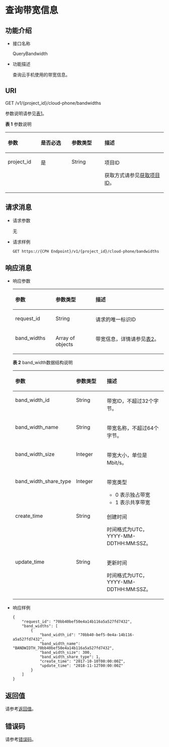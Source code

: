 # 查询带宽信息<a name="ZH-CN_TOPIC_0161911395"></a>

## 功能介绍<a name="section9250807332"></a>

-   接口名称

    QueryBandwidth

-   功能描述

    查询云手机使用的带宽信息。


## URI<a name="section182583083319"></a>

GET /v1/\{project\_id\}/cloud-phone/bandwidths

参数说明请参见[表1](#table182602033317)。

**表 1**  参数说明

<a name="table182602033317"></a>
<table><thead align="left"><tr id="row163601002338"><th class="cellrowborder" valign="top" width="20.810000000000002%" id="mcps1.2.5.1.1"><p id="p83608073310"><a name="p83608073310"></a><a name="p83608073310"></a>参数</p>
</th>
<th class="cellrowborder" valign="top" width="19.45%" id="mcps1.2.5.1.2"><p id="p73608010334"><a name="p73608010334"></a><a name="p73608010334"></a>是否必选</p>
</th>
<th class="cellrowborder" valign="top" width="20.82%" id="mcps1.2.5.1.3"><p id="p183609013314"><a name="p183609013314"></a><a name="p183609013314"></a>参数类型</p>
</th>
<th class="cellrowborder" valign="top" width="38.92%" id="mcps1.2.5.1.4"><p id="p336030183318"><a name="p336030183318"></a><a name="p336030183318"></a>描述</p>
</th>
</tr>
</thead>
<tbody><tr id="row7360101337"><td class="cellrowborder" valign="top" width="20.810000000000002%" headers="mcps1.2.5.1.1 "><p id="p2036012093315"><a name="p2036012093315"></a><a name="p2036012093315"></a>project_id</p>
</td>
<td class="cellrowborder" valign="top" width="19.45%" headers="mcps1.2.5.1.2 "><p id="p53605010332"><a name="p53605010332"></a><a name="p53605010332"></a>是</p>
</td>
<td class="cellrowborder" valign="top" width="20.82%" headers="mcps1.2.5.1.3 "><p id="p7633781"><a name="p7633781"></a><a name="p7633781"></a>String</p>
</td>
<td class="cellrowborder" valign="top" width="38.92%" headers="mcps1.2.5.1.4 "><p id="p18834193641812"><a name="p18834193641812"></a><a name="p18834193641812"></a>项目ID</p>
<p id="p1575285194112"><a name="p1575285194112"></a><a name="p1575285194112"></a>获取方式请参见<a href="获取项目ID.md">获取项目ID</a>。</p>
</td>
</tr>
</tbody>
</table>

## 请求消息<a name="section8271403331"></a>

-   请求参数

    无

-   请求样例

    ```
    GET https://{CPH Endpoint}/v1/{project_id}/cloud-phone/bandwidths
    ```


## 响应消息<a name="section227311017339"></a>

-   响应参数

    <a name="table1427513012338"></a>
    <table><thead align="left"><tr id="row636017063311"><th class="cellrowborder" valign="top" width="26.742674267426747%" id="mcps1.1.4.1.1"><p id="p17360704330"><a name="p17360704330"></a><a name="p17360704330"></a>参数</p>
    </th>
    <th class="cellrowborder" valign="top" width="26.46264626462646%" id="mcps1.1.4.1.2"><p id="p43611101337"><a name="p43611101337"></a><a name="p43611101337"></a>参数类型</p>
    </th>
    <th class="cellrowborder" valign="top" width="46.79467946794679%" id="mcps1.1.4.1.3"><p id="p2361130113310"><a name="p2361130113310"></a><a name="p2361130113310"></a>描述</p>
    </th>
    </tr>
    </thead>
    <tbody><tr id="row5361140113319"><td class="cellrowborder" valign="top" width="26.742674267426747%" headers="mcps1.1.4.1.1 "><p id="p3361140163316"><a name="p3361140163316"></a><a name="p3361140163316"></a>request_id</p>
    </td>
    <td class="cellrowborder" valign="top" width="26.46264626462646%" headers="mcps1.1.4.1.2 "><p id="p1636115014335"><a name="p1636115014335"></a><a name="p1636115014335"></a>String</p>
    </td>
    <td class="cellrowborder" valign="top" width="46.79467946794679%" headers="mcps1.1.4.1.3 "><p id="p63615014338"><a name="p63615014338"></a><a name="p63615014338"></a>请求的唯一标识ID</p>
    </td>
    </tr>
    <tr id="row17361100173317"><td class="cellrowborder" valign="top" width="26.742674267426747%" headers="mcps1.1.4.1.1 "><p id="p3361110103315"><a name="p3361110103315"></a><a name="p3361110103315"></a>band_widths</p>
    </td>
    <td class="cellrowborder" valign="top" width="26.46264626462646%" headers="mcps1.1.4.1.2 "><p id="p1436114017333"><a name="p1436114017333"></a><a name="p1436114017333"></a>Array of objects</p>
    </td>
    <td class="cellrowborder" valign="top" width="46.79467946794679%" headers="mcps1.1.4.1.3 "><p id="p1536120033317"><a name="p1536120033317"></a><a name="p1536120033317"></a>带宽信息，详情请参见<a href="#table1167155981617">表2</a>。</p>
    </td>
    </tr>
    </tbody>
    </table>

    **表 2**  band\_width数据结构说明

    <a name="table1167155981617"></a>
    <table><thead align="left"><tr id="row16741115913168"><th class="cellrowborder" valign="top" width="26.817318268173185%" id="mcps1.2.4.1.1"><p id="p1274155917160"><a name="p1274155917160"></a><a name="p1274155917160"></a>参数</p>
    </th>
    <th class="cellrowborder" valign="top" width="26.637336266373367%" id="mcps1.2.4.1.2"><p id="p174118598167"><a name="p174118598167"></a><a name="p174118598167"></a>参数类型</p>
    </th>
    <th class="cellrowborder" valign="top" width="46.54534546545346%" id="mcps1.2.4.1.3"><p id="p4741155919162"><a name="p4741155919162"></a><a name="p4741155919162"></a>描述</p>
    </th>
    </tr>
    </thead>
    <tbody><tr id="row5741155916163"><td class="cellrowborder" valign="top" width="26.817318268173185%" headers="mcps1.2.4.1.1 "><p id="p1741195991618"><a name="p1741195991618"></a><a name="p1741195991618"></a>band_width_id</p>
    </td>
    <td class="cellrowborder" valign="top" width="26.637336266373367%" headers="mcps1.2.4.1.2 "><p id="p17741105991610"><a name="p17741105991610"></a><a name="p17741105991610"></a>String</p>
    </td>
    <td class="cellrowborder" valign="top" width="46.54534546545346%" headers="mcps1.2.4.1.3 "><p id="p207415597162"><a name="p207415597162"></a><a name="p207415597162"></a>带宽ID，不超过32个字节。</p>
    </td>
    </tr>
    <tr id="row87412596161"><td class="cellrowborder" valign="top" width="26.817318268173185%" headers="mcps1.2.4.1.1 "><p id="p1574105919166"><a name="p1574105919166"></a><a name="p1574105919166"></a>band_width_name</p>
    </td>
    <td class="cellrowborder" valign="top" width="26.637336266373367%" headers="mcps1.2.4.1.2 "><p id="p57411759101612"><a name="p57411759101612"></a><a name="p57411759101612"></a>String</p>
    </td>
    <td class="cellrowborder" valign="top" width="46.54534546545346%" headers="mcps1.2.4.1.3 "><p id="p107411859141619"><a name="p107411859141619"></a><a name="p107411859141619"></a>带宽名称，不超过64个字节。</p>
    </td>
    </tr>
    <tr id="row167416593169"><td class="cellrowborder" valign="top" width="26.817318268173185%" headers="mcps1.2.4.1.1 "><p id="p147412591160"><a name="p147412591160"></a><a name="p147412591160"></a>band_width_size</p>
    </td>
    <td class="cellrowborder" valign="top" width="26.637336266373367%" headers="mcps1.2.4.1.2 "><p id="p1374214594162"><a name="p1374214594162"></a><a name="p1374214594162"></a>Integer</p>
    </td>
    <td class="cellrowborder" valign="top" width="46.54534546545346%" headers="mcps1.2.4.1.3 "><p id="p97420590160"><a name="p97420590160"></a><a name="p97420590160"></a>带宽大小，单位是Mbit/s。</p>
    </td>
    </tr>
    <tr id="row3742185910160"><td class="cellrowborder" valign="top" width="26.817318268173185%" headers="mcps1.2.4.1.1 "><p id="p5742155991619"><a name="p5742155991619"></a><a name="p5742155991619"></a>band_width_share_type</p>
    </td>
    <td class="cellrowborder" valign="top" width="26.637336266373367%" headers="mcps1.2.4.1.2 "><p id="p37421059171619"><a name="p37421059171619"></a><a name="p37421059171619"></a>Integer</p>
    </td>
    <td class="cellrowborder" valign="top" width="46.54534546545346%" headers="mcps1.2.4.1.3 "><p id="p974216599160"><a name="p974216599160"></a><a name="p974216599160"></a>带宽类型</p>
    <a name="ul57421359191617"></a><a name="ul57421359191617"></a><ul id="ul57421359191617"><li>0 表示独占带宽</li><li>1 表示共享带宽</li></ul>
    </td>
    </tr>
    <tr id="row18742185981612"><td class="cellrowborder" valign="top" width="26.817318268173185%" headers="mcps1.2.4.1.1 "><p id="p1174225914166"><a name="p1174225914166"></a><a name="p1174225914166"></a>create_time</p>
    </td>
    <td class="cellrowborder" valign="top" width="26.637336266373367%" headers="mcps1.2.4.1.2 "><p id="p1374265911163"><a name="p1374265911163"></a><a name="p1374265911163"></a>String</p>
    </td>
    <td class="cellrowborder" valign="top" width="46.54534546545346%" headers="mcps1.2.4.1.3 "><p id="p07427593165"><a name="p07427593165"></a><a name="p07427593165"></a>创建时间</p>
    <p id="p78689438176"><a name="p78689438176"></a><a name="p78689438176"></a>时间格式为UTC，YYYY-MM-DDTHH:MM:SSZ。</p>
    </td>
    </tr>
    <tr id="row15742155913169"><td class="cellrowborder" valign="top" width="26.817318268173185%" headers="mcps1.2.4.1.1 "><p id="p9742125981614"><a name="p9742125981614"></a><a name="p9742125981614"></a>update_time</p>
    </td>
    <td class="cellrowborder" valign="top" width="26.637336266373367%" headers="mcps1.2.4.1.2 "><p id="p774211598161"><a name="p774211598161"></a><a name="p774211598161"></a>String</p>
    </td>
    <td class="cellrowborder" valign="top" width="46.54534546545346%" headers="mcps1.2.4.1.3 "><p id="p1774285920162"><a name="p1774285920162"></a><a name="p1774285920162"></a>更新时间</p>
    <p id="p1190962224515"><a name="p1190962224515"></a><a name="p1190962224515"></a>时间格式为UTC，YYYY-MM-DDTHH:MM:SSZ。</p>
    </td>
    </tr>
    </tbody>
    </table>

-   响应样例

    ```
    {
        "request_id": "70bb40bef50e4a14b116a5a527fd7432",
        "band_widths": [
            {
                "band_width_id": "70bb40-bef5-0e4a-14b116-a5a527fd7432",
                "band_width_name": "BANDWIDTH_70bb40bef50e4a14b116a5a527fd7432",
                "band_width_size": 300,
                "band_width_share_type": 1,
                "create_time": "2017-10-10T00:00:00Z",
                "update_time": "2018-11-12T00:00:00Z"
            }
        ]
    }
    ```


## 返回值<a name="section52821401335"></a>

请参考[返回值](返回值.md)。

## 错误码<a name="section15703152717507"></a>

请参考[错误码](错误码.md)。

